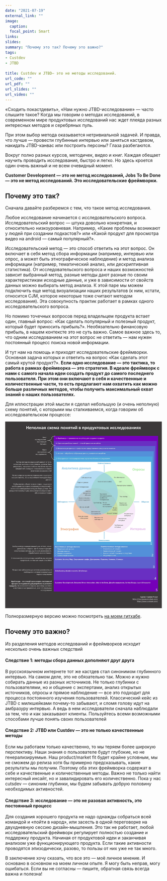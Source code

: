 ```yaml
---
date: "2021-07-19"
external_link: ""
image:
  caption: 
  focal_point: Smart
links:
slides: 
summary: "Почему это так? Почему это важно?"
tags:
- Custdev
- JTBD

title: Custdev и JTBD– это не методы исследований.
url_code: ""
url_pdf: ""
url_slides: ""
url_video: ""
---
```


«Сходить покастдевить», «Нам нужно JTBD-исследование» — часто слышите такое? Когда мы говорим о методах исследований, в современном мире продуктовых исследований нас ждет плеяда разных интересных методов и серебряных пуль.

При этом выбор метода оказывается нетривиальной задачей. И правда, что лучше — провести глубинные интервью или заняться кастдевом, накидать JTBD-канвас или построить персоны? Глаза разбегаются.

Вокруг полно разных курсов, методичек, видео и книг. Каждая обещает научить проводить исследования, быстро и легко. Но здесь кроется один очень важный и не всем очевидный момент.

**Customer Development — это не метод исследований, Jobs To Be Done — это не метод исследований. Это исследовательские фреймворки.**

## Почему это так?

Сначала давайте разберемся с тем, что такое метод исследования.

Любое исследование начинается с исследовательского вопроса. Исследовательский вопрос — штука довольно конкретная, и относительно низкоуровневая. Например, «Какие проблемы возникают у людей при создании подкастов?» или «Какой продукт для просмотра видео на android — самый популярный?».

Исследовательский метод — это способ ответить на этот вопрос. Он включает в себя метод сбора информации (например, интервью или опрос, а может быть этнографическое наблюдение) и метод анализа информации (например, тематический анализ, или дескриптивная статистика). От исследовательского вопроса и наших возможностей зависит выбранный метод, разные методы дают разные по своим характеристикам исходные данные, и уже в зависимости от свойств данных можно выбирать метод анализа. К этой паре мы можем подключить еще метод визуализации наших результатов (к ним, кстати, относится CJM, которое некоторые тоже считают методом исследования). Эта совокупность практик работает в рамках одного исследовательского вопроса.

Но помимо точечных вопросов перед владельцем продукта встает один, главный вопрос: «Как сделать популярный и полезный продукт, который будет приносить прибыль?». Необязательно финансовую прибыль, в нашем контексте это не суть важно. Самое важное здесь то, что одним исследованием на этот вопрос не ответить — нам нужен постоянный процесс поиска новой информации.

И тут нам на помощь и приходят исследовательские фреймворки. Основная задача которых и ответить на вопрос «Как сделать этот самый крутой продукт?». **Если одно исследование — это тактика, то работа в рамках фреймворка — это стратегия. В идеале фреймворк с нами с самого начала идеи создать продукт до самого последнего пользователя. При этом они включают в себя и качественные и количественные части, то есть предлагают нам охватить как можно больше различных методов, чтобы получить максимальный охват знаний о наших пользователях.**

Для иллюстрации этой мысли я сделал небольшую (и очень неполную) схему понятий, с которыми мы сталкиваемся, когда говорим об исследовательском процессе:

!["Poster"](1.webp)

Полноразмерную версию можно посмотреть [на моем гитхабе](https://github.com/UXRozum/UX-Methods-Scheme/blob/main/Product_research_scheme.pdf).

## Почему это важно?

Из разделения методов исследований и фреймворков исходит несколько очень важных следствий

#### Следствие 1: методы сбора данных дополняют друг друга

В русскоязычном интернете тот же кастдев стал синонимом глубинного интервью. На самом деле, это не обязательно так. Можно и нужно собирать данные из разных источников. Не только глубинки с пользователями, но и общение с экспертами, анализ открытых источников, опросы и прямое наблюдение — все это подходит для процесса постоянного изучения пользователей. Классический кейс из JTBD с милкшейками почему-то забывают, и сломя голову идут на амбразуру интервью. А ведь в нем исследователи сначала наблюдали за тем, что и как заказывают клиенты. Пользуйтесь всеми возможными способами лучше понять своих пользователей

#### Следствие 2: JTBD или Custdev — это не только качественные методы

Если мы работаем только качественно, то мы теряем более широкую перспективу. Наши знания о пользователе будут глубокие, но не генерализируемые. Наш product/market fit будет крайне условным, мы не сможем до релиза хотя бы примерно предсказывать, какие результаты мы получим. Поэтому оба этих фреймворка содержат в себе и качественные и количественные методы. Важно не только найти интересный инсайт, но и завалидировать его количественно. Пока у нас cutsdev — синоним глубинки, мы будем забывать добрую половину необходимых активностей.

#### Следствие 3: исследование — это не разовая активность, это постоянный процесс

Для создания хорошего продукта не надо однажды собраться всей командой и «пойти в народ», или засесть в одной переговорке на двухдневную сессию дизайн-мышления. Это так не работает, любой исследовательский фреймворк регулирует полностью создание и поддержку продукта. Начиная от продуктовой идеи и заканчивая анализом уже функционирующего продукта. Если такие активности проводятся эпизодически, разово, то пользы от них уже не так много.

В заключение хочу сказать, что все это — моё личное мнение. И основано в основном на моем личном опыте. Я могу быть неправ, могу ошибаться. Если вы не согласны — пишите, обратная связь всегда важна и полезна!


